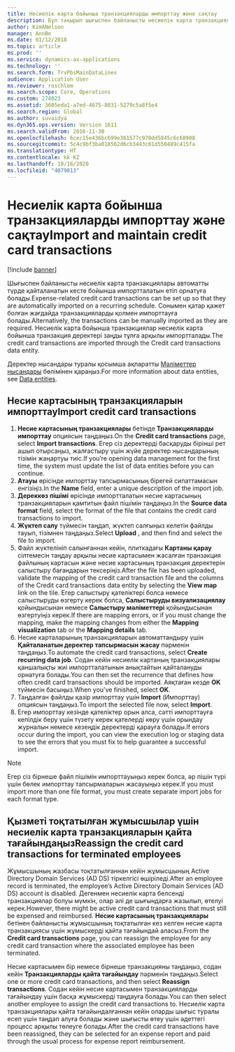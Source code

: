 ```yaml
---
title: Несиелік карта бойынша транзакцияларды импорттау және сақтау
description: Бұл тақырып шығыспен байланысты несиелік карта транзакцияларын қалай импорттау және ұстану туралы түсіндіреді. Бұл транзакциялар автоматты түрде қайталанатын кесте бойынша импортталатындай етіп орнатылуы мүмкін немесе қажет болған жағдайда қолмен импортталуы мүмкін.
author: KimANelson
manager: AnnBe
ms.date: 01/12/2018
ms.topic: article
ms.prod: ''
ms.service: dynamics-ax-applications
ms.technology: ''
ms.search.form: TrvPbsMainDataLines
audience: Application User
ms.reviewer: roschlom
ms.search.scope: Core, Operations
ms.custom: 274023
ms.assetid: 3605eda1-a7ed-4675-8031-5279c5a8f5e4
ms.search.region: Global
ms.author: suvaidya
ms.dyn365.ops.version: Version 1611
ms.search.validFrom: 2016-11-30
ms.openlocfilehash: 6cec15e436bc699e361577c970dd5845c6c68908
ms.sourcegitcommit: 5c4c9bf3ba018562d6cb3443c01d550489c415fa
ms.translationtype: HT
ms.contentlocale: kk-KZ
ms.lasthandoff: 10/16/2020
ms.locfileid: "4079813"
---
```

# <a name="import-and-maintain-credit-card-transactions"></a><span data-ttu-id="2b16b-104">Несиелік карта бойынша транзакцияларды импорттау және сақтау</span><span class="sxs-lookup"><span data-stu-id="2b16b-104">Import and maintain credit card transactions</span></span>

[!include [banner](../includes/banner.md)]

<span data-ttu-id="2b16b-105">Шығыспен байланысты несиелік карта транзакциялары автоматты түрде қайталанатын кесте бойынша импортталатын етіп орнатуға болады.</span><span class="sxs-lookup"><span data-stu-id="2b16b-105">Expense-related credit card transactions can be set up so that they are automatically imported on a recurring schedule.</span></span> <span data-ttu-id="2b16b-106">Сонымен қатар қажет болған жағдайда транзакцияларды қолмен импорттауға болады.</span><span class="sxs-lookup"><span data-stu-id="2b16b-106">Alternatively, the transactions can be manually imported as they are required.</span></span> <span data-ttu-id="2b16b-107">Несиелік карта бойынша транзакциялар несиелік карта бойынша транзакция деректері заңды тұлға арқылы импортталады.</span><span class="sxs-lookup"><span data-stu-id="2b16b-107">The credit card transactions are imported through the Credit card transactions data entity.</span></span>

<span data-ttu-id="2b16b-108">Деректер нысандары туралы қосымша ақпаратты [Мәліметтер нысандары](https://docs.microsoft.com/dynamics365/fin-ops-core/dev-itpro/data-entities/data-entities) бөлімінен қараңыз.</span><span class="sxs-lookup"><span data-stu-id="2b16b-108">For more information about data entities, see [Data entities](https://docs.microsoft.com/dynamics365/fin-ops-core/dev-itpro/data-entities/data-entities).</span></span>

## <a name="import-credit-card-transactions"></a><span data-ttu-id="2b16b-109">Несие картасының транзакцияларын импорттау</span><span class="sxs-lookup"><span data-stu-id="2b16b-109">Import credit card transactions</span></span>

1. <span data-ttu-id="2b16b-110">**Несие картасының транзакциялары** бетінде **Транзакцияларды импорттау** опциясын таңдаңыз.</span><span class="sxs-lookup"><span data-stu-id="2b16b-110">On the **Credit card transactions** page, select **Import transactions**.</span></span> <span data-ttu-id="2b16b-111">Егер сіз деректерді басқаруды бірінші рет ашып отырсаңыз, жалғастыру үшін жүйе деректер нысандарының тізімін жаңартуы тиіс.</span><span class="sxs-lookup"><span data-stu-id="2b16b-111">If you’re opening data management for the first time, the system must update the list of data entities before you can continue.</span></span>
2. <span data-ttu-id="2b16b-112">**Атауы** өрісінде импорттау тапсырмасының бірегей сипаттамасын енгізіңіз.</span><span class="sxs-lookup"><span data-stu-id="2b16b-112">In the **Name** field, enter a unique description of the import job.</span></span>
3. <span data-ttu-id="2b16b-113">**Дереккөз пішімі** өрісінде импортталатын несие картасының транзакцияларын қамтитын файл пішімін таңдаңыз.</span><span class="sxs-lookup"><span data-stu-id="2b16b-113">In the **Source data format** field, select the format of the file that contains the credit card transactions to import.</span></span>
4. <span data-ttu-id="2b16b-114">**Жүктеп салу** түймесін таңдап, жүктеп салғыңыз келетін файлды тауып, тізімнен таңдаңыз.</span><span class="sxs-lookup"><span data-stu-id="2b16b-114">Select **Upload** , and then find and select the file to import.</span></span>
5. <span data-ttu-id="2b16b-115">Файл жүктелініп салынғаннан кейін, плиткадағы **Картаны қарау** сілтемесін таңдау арқылы несие картасымен жасалған транзакция файлының картасын және несие картасының транзакция деректерін салыстыру бағандарын тексеріңіз.</span><span class="sxs-lookup"><span data-stu-id="2b16b-115">After the file has been uploaded, validate the mapping of the credit card transaction file and the columns of the Credit card transactions data entity by selecting the **View map** link on the tile.</span></span> <span data-ttu-id="2b16b-116">Егер салыстыру қателіктері болса немесе салыстыруды өзгерту керек болса, **Салыстыруды визуализациялау** қойындысынан немесе **Салыстыру мәліметтері** қойындысынан өзгертуіңіз керек.</span><span class="sxs-lookup"><span data-stu-id="2b16b-116">If there are mapping errors, or if you must change the mapping, make the mapping changes from either the **Mapping visualization** tab or the **Mapping details** tab.</span></span>
6. <span data-ttu-id="2b16b-117">Несие карталарының транзакцияларын автоматтандыру үшін **Қайталанатын деректер тапсырмасын жасау** пәрменін таңдаңыз.</span><span class="sxs-lookup"><span data-stu-id="2b16b-117">To automate the credit card transactions, select **Create recurring data job**.</span></span> <span data-ttu-id="2b16b-118">Содан кейін несиелік картаның транзакциялары қаншалықты жиі импортталатынын анықтайтын қайталануды орнатуға болады.</span><span class="sxs-lookup"><span data-stu-id="2b16b-118">You can then set the recurrence that defines how often credit card transactions should be imported.</span></span> <span data-ttu-id="2b16b-119">Аяқтаған кезде **OK** түймесін басыңыз.</span><span class="sxs-lookup"><span data-stu-id="2b16b-119">When you’ve finished, select **OK**.</span></span>
7. <span data-ttu-id="2b16b-120">Таңдалған файлды қазір импорттау үшін **Import** (Импорттау) опциясын таңдаңыз.</span><span class="sxs-lookup"><span data-stu-id="2b16b-120">To import the selected file now, select **Import**.</span></span>
8. <span data-ttu-id="2b16b-121">Егер импорттау кезінде қателіктер орын алса, сәтті импорттауға кепілдік беру үшін түзету керек қателерді көру үшін орындау журналын немесе кезеңдік деректерді қарауға болады.</span><span class="sxs-lookup"><span data-stu-id="2b16b-121">If errors occur during the import, you can view the execution log or staging data to see the errors that you must fix to help guarantee a successful import.</span></span>

> [!NOTE]
> <span data-ttu-id="2b16b-122">Егер сіз бірнеше файл пішімін импорттауыңыз керек болса, әр пішін түрі үшін бөлек импорттау тапсырмаларын жасауыңыз керек.</span><span class="sxs-lookup"><span data-stu-id="2b16b-122">If you must import more than one file format, you must create separate import jobs for each format type.</span></span>

## <a name="reassign-the-credit-card-transactions-for-terminated-employees"></a><span data-ttu-id="2b16b-123">Қызметі тоқтатылған жұмысшылар үшін несиелік карта транзакцияларын қайта тағайындаңыз</span><span class="sxs-lookup"><span data-stu-id="2b16b-123">Reassign the credit card transactions for terminated employees</span></span>

<span data-ttu-id="2b16b-124">Жұмысшының жазбасы тоқтатылғаннан кейін жұмысшының Active Directory Domain Services (AD DS) тіркелгісі өшіріледі.</span><span class="sxs-lookup"><span data-stu-id="2b16b-124">After an employee record is terminated, the employee’s Active Directory Domain Services (AD DS) account is disabled.</span></span> <span data-ttu-id="2b16b-125">Дегенмен несиелік карта белсенді транзакциялар болуы мүмкін, олар әлі де шығындарға жазылып, өтелуі керек.</span><span class="sxs-lookup"><span data-stu-id="2b16b-125">However, there might be active credit card transactions that must still be expensed and reimbursed.</span></span> <span data-ttu-id="2b16b-126">**Несие картасының транзакциялары** бетінен байланысты жұмысшының тоқтатылған кез келген несие карта транзакциясы үшін жұмыскерді қайта тағайындай аласыз.</span><span class="sxs-lookup"><span data-stu-id="2b16b-126">From the **Credit card transactions** page, you can reassign the employee for any credit card transaction where the associated employee has been terminated.</span></span>

<span data-ttu-id="2b16b-127">Несие картасымен бір немесе бірнеше транзакцияны таңдаңыз, содан кейін **Транзакцияларды қайта тағайындау** пәрменін таңдаңыз.</span><span class="sxs-lookup"><span data-stu-id="2b16b-127">Select one or more credit card transactions, and then select **Reassign transactions**.</span></span> <span data-ttu-id="2b16b-128">Содан кейін несие картасымен транзакцияларды тағайындау үшін басқа жұмыскерді таңдауға болады.</span><span class="sxs-lookup"><span data-stu-id="2b16b-128">You can then select another employee to assign the credit card transactions to.</span></span> <span data-ttu-id="2b16b-129">Несиелік карта транзакциялары қайта тағайындалғаннан кейін оларды шығыс туралы есеп үшін таңдап алуға болады және шығысты өтеу үшін әдеттегі процесс арқылы төлеуге болады.</span><span class="sxs-lookup"><span data-stu-id="2b16b-129">After the credit card transactions have been reassigned, they can be selected for an expense report and paid through the usual process for expense report reimbursement.</span></span>
